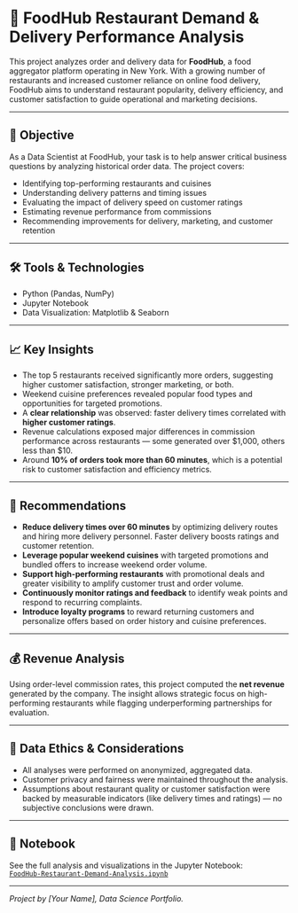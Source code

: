 # 🍔 FoodHub Restaurant Demand & Delivery Performance Analysis

This project analyzes order and delivery data for **FoodHub**, a food aggregator platform operating in New York. With a growing number of restaurants and increased customer reliance on online food delivery, FoodHub aims to understand restaurant popularity, delivery efficiency, and customer satisfaction to guide operational and marketing decisions.

---

## 📌 Objective

As a Data Scientist at FoodHub, your task is to help answer critical business questions by analyzing historical order data. The project covers:

- Identifying top-performing restaurants and cuisines
- Understanding delivery patterns and timing issues
- Evaluating the impact of delivery speed on customer ratings
- Estimating revenue performance from commissions
- Recommending improvements for delivery, marketing, and customer retention

---

## 🛠 Tools & Technologies

- Python (Pandas, NumPy)
- Jupyter Notebook
- Data Visualization: Matplotlib & Seaborn

---

## 📈 Key Insights

- The top 5 restaurants received significantly more orders, suggesting higher customer satisfaction, stronger marketing, or both.
- Weekend cuisine preferences revealed popular food types and opportunities for targeted promotions.
- A **clear relationship** was observed: faster delivery times correlated with **higher customer ratings**.
- Revenue calculations exposed major differences in commission performance across restaurants — some generated over $1,000, others less than $10.
- Around **10% of orders took more than 60 minutes**, which is a potential risk to customer satisfaction and efficiency metrics.

---

## 🎯 Recommendations

- **Reduce delivery times over 60 minutes** by optimizing delivery routes and hiring more delivery personnel. Faster delivery boosts ratings and customer retention.
- **Leverage popular weekend cuisines** with targeted promotions and bundled offers to increase weekend order volume.
- **Support high-performing restaurants** with promotional deals and greater visibility to amplify customer trust and order volume.
- **Continuously monitor ratings and feedback** to identify weak points and respond to recurring complaints.
- **Introduce loyalty programs** to reward returning customers and personalize offers based on order history and cuisine preferences.

---

## 💰 Revenue Analysis

Using order-level commission rates, this project computed the **net revenue** generated by the company. The insight allows strategic focus on high-performing restaurants while flagging underperforming partnerships for evaluation.

---

## 🧭 Data Ethics & Considerations

- All analyses were performed on anonymized, aggregated data.
- Customer privacy and fairness were maintained throughout the analysis.
- Assumptions about restaurant quality or customer satisfaction were backed by measurable indicators (like delivery times and ratings) — no subjective conclusions were drawn.

---

## 📎 Notebook

See the full analysis and visualizations in the Jupyter Notebook:  
[`FoodHub-Restaurant-Demand-Analysis.ipynb`](FoodHub-Restaurant-Demand-Analysis.ipynb)

---

*Project by [Your Name], Data Science Portfolio.*
